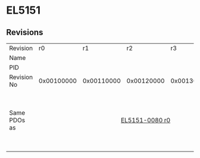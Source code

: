 # EL5151

## Revisions
<table>
<tr>
<td>Revision</td>
<td>r0</td>
<td>r1</td>
<td>r2</td>
<td>r3</td>
<td>r4</td>
<td>r5</td>
<td>r6</td>
<td>r7</td>
<td>r8</td>
<td>r9</td>
<td>r10</td>
<td>r11</td>
<td>r9979</td>
</tr>
<tr>
<td>Name</td>
<td colspan=13 align="center">EL5151 1Ch. Inc. Encoder</td>
</tr>
<tr>
<td>PID</td>
<td colspan=13 align="center">0x141f3052</td>
</tr>
<tr>
<td>Revision No</td>
<td>0x00100000</td>
<td>0x00110000</td>
<td>0x00120000</td>
<td>0x00130000</td>
<td>0x00140000</td>
<td>0x00150000</td>
<td>0x00160000</td>
<td>0x00170000</td>
<td>0x00180000</td>
<td>0x00190000</td>
<td>0x001a0000</td>
<td>0x001b0000</td>
<td>0x270b0000</td>
</tr>
<tr>
<td>Same PDOs as</td>
<td></td>
<td colspan=3 align="center"><a href="EL5151-0080.md">EL5151-0080 r0</a></td>
<td><a href="EL5151-0080.md">EL5151-0080 r1</a><br/><a href="EL5151-0080.md">EL5151-0080 r2</a><br/><a href="EL5151-0080.md">EL5151-0080 r3</a><br/><a href="EL5151-0080.md">EL5151-0080 r4</a></td>
<td colspan=4 align="center"></td>
<td colspan=2 align="center"><a href="EJ5151.md">EJ5151 r0</a><br/><a href="EL5151-0080.md">EL5151-0080 r5</a></td>
<td></td>
<td><a href="EL5101.md">EL5101 r9979</a><br/><a href="EL5101.md">EL5101 r9979</a></td>
</tr>
</table>
